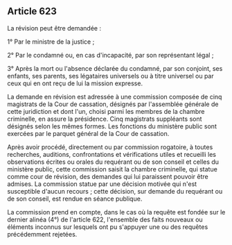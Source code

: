 Article 623
----
La révision peut être demandée :

1° Par le ministre de la justice ;

2° Par le condamné ou, en cas d'incapacité, par son représentant légal ;

3° Après la mort ou l'absence déclarée du condamné, par son conjoint, ses
enfants, ses parents, ses légataires universels ou à titre universel ou par ceux
qui en ont reçu de lui la mission expresse.

La demande en révision est adressée à une commission composée de cinq magistrats
de la Cour de cassation, désignés par l'assemblée générale de cette juridiction
et dont l'un, choisi parmi les membres de la chambre criminelle, en assure la
présidence. Cinq magistrats suppléants sont désignés selon les mêmes formes. Les
fonctions du ministère public sont exercées par le parquet général de la Cour de
cassation.

Après avoir procédé, directement ou par commission rogatoire, à toutes
recherches, auditions, confrontations et vérifications utiles et recueilli les
observations écrites ou orales du requérant ou de son conseil et celles du
ministère public, cette commission saisit la chambre criminelle, qui statue
comme cour de révision, des demandes qui lui paraissent pouvoir être admises. La
commission statue par une décision motivée qui n'est susceptible d'aucun recours
; cette décision, sur demande du requérant ou de son conseil, est rendue en
séance publique.

La commission prend en compte, dans le cas où la requête est fondée sur le
dernier alinéa (4°) de l'article 622, l'ensemble des faits nouveaux ou éléments
inconnus sur lesquels ont pu s'appuyer une ou des requêtes précédemment
rejetées.

